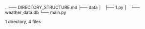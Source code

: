 .
├── DIRECTORY_STRUCTURE.md
├── data
│   ├── 1.py
│   └── weather_data.db
└── main.py

1 directory, 4 files
